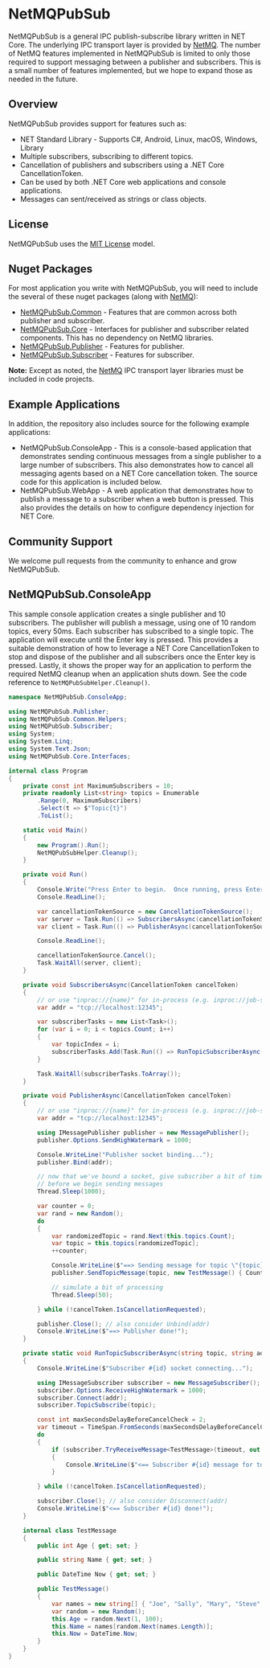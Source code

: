 # NetMQPubSub
NetMQPubSub is a general IPC publish-subscribe library written in NET Core. The underlying IPC transport layer is provided by
[NetMQ](https://github.com/zeromq/netmq).  The number of NetMQ features implemented in NetMQPubSub is limited to
only those required to support messaging between a publisher and subscribers. This is a small number of features
implemented, but we hope to expand those as needed in the future.

## Overview

NetMQPubSub provides support for features such as:
* NET Standard Library - Supports C#, Android, Linux, macOS, Windows, Library
* Multiple subscribers, subscribing to different topics.
* Cancellation of publishers and subscribers using a .NET Core CancellationToken.
* Can be used by both .NET Core web applications and console applications.
* Messages can sent/received as strings or class objects.

## License
NetMQPubSub uses the <a href="https://mit-license.org/" target="_blank_">MIT License</a> model.

## Nuget Packages

For most application you write with NetMQPubSub, you will need to include
the several of these nuget packages (along with [NetMQ](https://github.com/zeromq/netmq)):

* [NetMQPubSub.Common](https://www.nuget.org/packages/NetMQPubSub.Common) - Features that are common across both publisher and subscriber.
* [NetMQPubSub.Core](https://www.nuget.org/packages/NetMQPubSub.Core) - Interfaces for publisher and subscriber related components. This has no dependency on NetMQ libraries.
* [NetMQPubSub.Publisher](https://www.nuget.org/packages/NetMQPubSub.Publisher) - Features for publisher.
* [NetMQPubSub.Subscriber](https://www.nuget.org/packages/NetMQPubSub.Subscriber) - Features for subscriber.

**Note:** Except as noted, the [NetMQ](https://github.com/zeromq/netmq) IPC transport layer libraries must be
included in code projects.

## Example Applications

In addition, the repository also includes source for the following example applications:

* NetMQPubSub.ConsoleApp - This is a console-based application that demonstrates sending continuous messages from a single publisher to a large number of subscribers.  This also demonstrates how to cancel all messaging agents based on a NET Core cancellation token.
The source code for this application is included below.
* NetMQPubSub.WebApp - A web application that demonstrates how to publish a message to a subscriber when a web button is pressed. This also provides the details on how to configure dependency injection for NET Core.

## Community Support
We welcome pull requests from the community to enhance and grow NetMQPubSub.

## NetMQPubSub.ConsoleApp
This sample console application creates a single publisher and 10 subscribers.  The publisher will publish a message,
using one of 10 random topics, every 50ms.  Each subscriber has subscribed to a single topic.
The application will execute until the Enter key is pressed. This provides a suitable demonstration of how
to leverage a NET Core CancellationToken to stop and dispose of the publisher and all subscribers once
the Enter key is pressed. Lastly, it shows the proper way for an application to perform
the required NetMQ cleanup when an application shuts down.  See the code reference
to ```NetMQPubSubHelper.Cleanup()```.

``` csharp
namespace NetMQPubSub.ConsoleApp;

using NetMQPubSub.Publisher;
using NetMQPubSub.Common.Helpers;
using NetMQPubSub.Subscriber;
using System;
using System.Linq;
using System.Text.Json;
using NetMQPubSub.Core.Interfaces;

internal class Program
{
	private const int MaximumSubscribers = 10;
	private readonly List<string> topics = Enumerable
		.Range(0, MaximumSubscribers)
		.Select(t => $"Topic{t}")
		.ToList();

	static void Main()
	{
		new Program().Run();
		NetMQPubSubHelper.Cleanup();
	}

	private void Run()
	{
		Console.Write("Press Enter to begin.  Once running, press Enter again to stop.");
		Console.ReadLine();

		var cancellationTokenSource = new CancellationTokenSource();
		var server = Task.Run(() => SubscribersAsync(cancellationTokenSource.Token));
		var client = Task.Run(() => PublisherAsync(cancellationTokenSource.Token));

		Console.ReadLine();

		cancellationTokenSource.Cancel();
		Task.WaitAll(server, client);
	}

	private void SubscribersAsync(CancellationToken cancelToken)
	{
		// or use "inproc://{name}" for in-process (e.g. inproc://job-service)
		var addr = "tcp://localhost:12345";

		var subscriberTasks = new List<Task>();
		for (var i = 0; i < topics.Count; i++)
		{
			var topicIndex = i;
			subscriberTasks.Add(Task.Run(() => RunTopicSubscriberAsync(topics[topicIndex], addr, topicIndex, cancelToken), cancelToken));
		}

		Task.WaitAll(subscriberTasks.ToArray());
	}

	private void PublisherAsync(CancellationToken cancelToken)
	{
		// or use "inproc://{name}" for in-process (e.g. inproc://job-service)
		var addr = "tcp://localhost:12345";

		using IMessagePublisher publisher = new MessagePublisher();
		publisher.Options.SendHighWatermark = 1000;

		Console.WriteLine("Publisher socket binding...");
		publisher.Bind(addr);

		// now that we've bound a socket, give subscriber a bit of time to initialize
		// before we begin sending messages
		Thread.Sleep(1000);

		var counter = 0;
		var rand = new Random();
		do
		{
			var randomizedTopic = rand.Next(this.topics.Count);
			var topic = this.topics[randomizedTopic];
			++counter;

			Console.WriteLine($"==> Sending message for topic \"{topic}\". Message: #{counter}");
			publisher.SendTopicMessage(topic, new TestMessage() { Counter = counter });

			// simulate a bit of processing
			Thread.Sleep(50);

		} while (!cancelToken.IsCancellationRequested);

		publisher.Close(); // also consider Unbind(addr)
		Console.WriteLine($"==> Publisher done!");
	}

	private static void RunTopicSubscriberAsync(string topic, string addr, int id, CancellationToken cancelToken)
	{
		Console.WriteLine($"Subscriber #{id} socket connecting...");

		using IMessageSubscriber subscriber = new MessageSubscriber();
		subscriber.Options.ReceiveHighWatermark = 1000;
		subscriber.Connect(addr);
		subscriber.TopicSubscribe(topic);

		const int maxSecondsDelayBeforeCancelCheck = 2;
		var timeout = TimeSpan.FromSeconds(maxSecondsDelayBeforeCancelCheck);
		do
		{
			if (subscriber.TryReceiveMessage<TestMessage>(timeout, out var messageTopicReceived, out var entityReceived))
			{
				Console.WriteLine($"<== Subscriber #{id} message for topic \"{messageTopicReceived}\". Message: {JsonSerializer.Serialize(entityReceived)}");
			}

		} while (!cancelToken.IsCancellationRequested);

		subscriber.Close(); // also consider Disconnect(addr)
		Console.WriteLine($"<== Subscriber #{id} done!");
	}

    internal class TestMessage
    {
        public int Age { get; set; }

        public string Name { get; set; }

        public DateTime Now { get; set; }

        public TestMessage()
        {
            var names = new string[] { "Joe", "Sally", "Mary", "Steve", "Iris", "Bob" };
            var random = new Random();
            this.Age = random.Next(1, 100);
            this.Name = names[random.Next(names.Length)];
            this.Now = DateTime.Now;
        }
    }
}

```